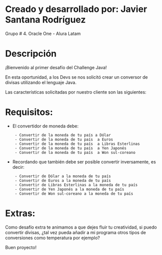 # Creado y desarrollado por: Javier Santana Rodríguez
Grupo # 4. Oracle One - Alura Latam


# Descripción
¡Bienvenido al primer desafío del Challenge Java!

En esta oportunidad, a los Devs se nos solicitó crear un conversor de divisas utilizando el lenguaje Java. 

Las características solicitadas por nuestro cliente son las siguientes:

# Requisitos:
- El convertidor de moneda debe:

       - Convertir de la moneda de tu país a Dólar
       - Convertir de la moneda de tu país  a Euros
       - Convertir de la moneda de tu país  a Libras Esterlinas
       - Convertir de la moneda de tu país  a Yen Japonés
       - Convertir de la moneda de tu país  a Won sul-coreano
       
- Recordando que también debe ser posible convertir inversamente, es decir:

       - Convertir de Dólar a la moneda de tu país
       - Convertir de Euros a la moneda de tu país
       - Convertir de Libras Esterlinas a la moneda de tu país
       - Convertir de Yen Japonés a la moneda de tu país
       - Convertir de Won sul-coreano a la moneda de tu país

# Extras:
Como desafío extra te animamos a que dejes fluir tu creatividad, si puedo convertir divisas, 
¿tal vez pueda añadir a mi programa otros tipos de conversiones como temperatura por ejemplo?

Buen proyecto!
